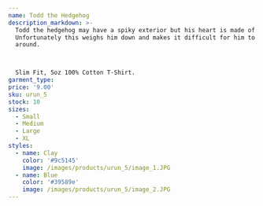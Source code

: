 ```yaml
---
name: Todd the Hedgehog
description_markdown: >-
  Todd the hedgehog may have a spiky exterior but his heart is made of gold.
  Unfortunately this weighs him down and makes it difficult for him to get
  around.



  Slim Fit, 5oz 100% Cotton T-Shirt.
garment_type:
price: '9.00'
sku: urun_5
stock: 10
sizes:
  - Small
  - Medium
  - Large
  - XL
styles:
  - name: Clay
    color: '#9c5145'
    image: /images/products/urun_5/image_1.JPG
  - name: Blue
    color: '#39589e'
    image: /images/products/urun_5/image_2.JPG
---
```

